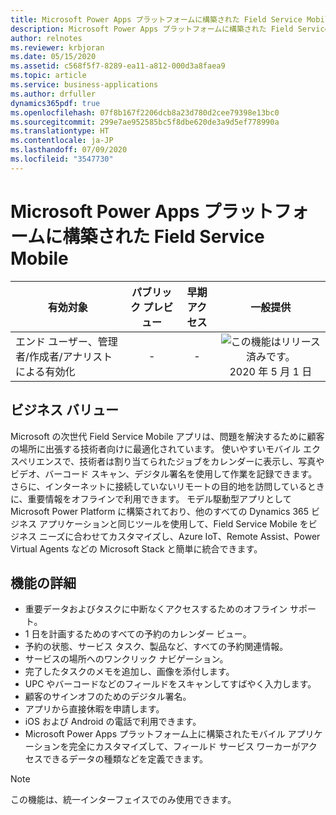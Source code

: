 ```yaml
---
title: Microsoft Power Apps プラットフォームに構築された Field Service Mobile
description: Microsoft Power Apps プラットフォームに構築された Field Service Mobile
author: relnotes
ms.reviewer: krbjoran
ms.date: 05/15/2020
ms.assetid: c568f5f7-8289-ea11-a812-000d3a8faea9
ms.topic: article
ms.service: business-applications
ms.author: drfuller
dynamics365pdf: true
ms.openlocfilehash: 07f8b167f2206dcb8a23d780d2cee79398e13bc0
ms.sourcegitcommit: 299e7ae952585bc5f8dbe620de3a9d5ef778990a
ms.translationtype: HT
ms.contentlocale: ja-JP
ms.lasthandoff: 07/09/2020
ms.locfileid: "3547730"
---
```

# <a name="field-service-mobile-built-on-microsoft-power-apps-platform"></a>Microsoft Power Apps プラットフォームに構築された Field Service Mobile


| 有効対象    |  パブリック プレビュー | 早期アクセス | 一般提供 | 
| ---------- | :----------: |:----------: |:----------: |
|エンド ユーザー、管理者/作成者/アナリストによる有効化|-|-| ![この機能はリリース済みです。](/dynamics365-release-plan/media/green-checkmark.png "この機能はリリース済みです。") 2020 年 5 月 1 日|


## <a name="business-value"></a>ビジネス バリュー
<!-- bv start -->
Microsoft の次世代 Field Service Mobile アプリは、問題を解決するために顧客の場所に出張する技術者向けに最適化されています。 使いやすいモバイル エクスペリエンスで、技術者は割り当てられたジョブをカレンダーに表示し、写真やビデオ、バーコード スキャン、デジタル署名を使用して作業を記録できます。 さらに、インターネットに接続していないリモートの目的地を訪問しているときに、重要情報をオフラインで利用できます。 モデル駆動型アプリとして Microsoft Power Platform に構築されており、他のすべての Dynamics 365 ビジネス アプリケーションと同じツールを使用して、Field Service Mobile をビジネス ニーズに合わせてカスタマイズし、Azure IoT、Remote Assist、Power Virtual Agents などの Microsoft Stack と簡単に統合できます。
<!-- bv end -->



## <a name="feature-details"></a>機能の詳細
<!--feature detail start -->
- 重要データおよびタスクに中断なくアクセスするためのオフライン サポート。
- 1 日を計画するためのすべての予約のカレンダー ビュー。
- 予約の状態、サービス タスク、製品など、すべての予約関連情報。
- サービスの場所へのワンクリック ナビゲーション。
- 完了したタスクのメモを追加し、画像を添付します。
- UPC やバーコードなどのフィールドをスキャンしてすばやく入力します。
- 顧客のサインオフのためのデジタル署名。 
- アプリから直接休暇を申請します。 
- iOS および Android の電話で利用できます。
- Microsoft Power Apps プラットフォーム上に構築されたモバイル アプリケーションを完全にカスタマイズして、フィールド サービス ワーカーがアクセスできるデータの種類などを定義できます。
<!--feature detail end -->


> [!NOTE]
> この機能は、統一インターフェイスでのみ使用できます。






